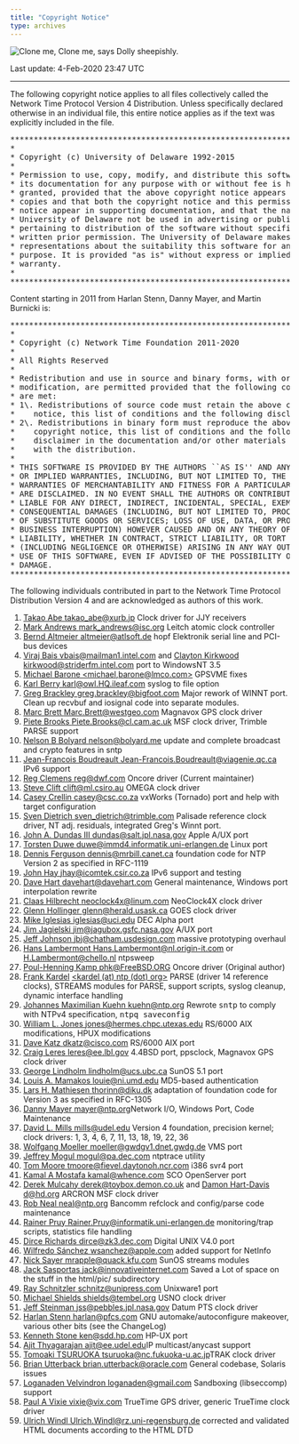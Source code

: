 ```yaml
---
title: "Copyright Notice"
type: archives
---
```


![Clone me,](/archives/pic/sheepb.jpg) Clone me, says Dolly sheepishly.

Last update: 4-Feb-2020 23:47 UTC

* * *

The following copyright notice applies to all files collectively called the Network Time Protocol Version 4 Distribution. Unless specifically declared otherwise in an individual file, this entire notice applies as if the text was explicitly included in the file.

<pre>***********************************************************************
*                                                                     *
* Copyright (c) University of Delaware 1992-2015                      *
*                                                                     *
* Permission to use, copy, modify, and distribute this software and   *
* its documentation for any purpose with or without fee is hereby     *
* granted, provided that the above copyright notice appears in all    *
* copies and that both the copyright notice and this permission       *
* notice appear in supporting documentation, and that the name        *
* University of Delaware not be used in advertising or publicity      *
* pertaining to distribution of the software without specific,        *
* written prior permission. The University of Delaware makes no       *
* representations about the suitability this software for any         *
* purpose. It is provided "as is" without express or implied          *
* warranty.                                                           *
*                                                                     *
***********************************************************************
</pre>

Content starting in 2011 from Harlan Stenn, Danny Mayer, and Martin Burnicki is:

<pre>***********************************************************************
*                                                                     *
* Copyright (c) Network Time Foundation 2011-2020                     *
*                                                                     *
* All Rights Reserved                                                 *
*                                                                     *
* Redistribution and use in source and binary forms, with or without  *
* modification, are permitted provided that the following conditions  *
* are met:                                                            *
* 1\. Redistributions of source code must retain the above copyright   *
*    notice, this list of conditions and the following disclaimer.    *
* 2\. Redistributions in binary form must reproduce the above          *
*    copyright notice, this list of conditions and the following      *
*    disclaimer in the documentation and/or other materials provided  *
*    with the distribution.                                           *
*                                                                     *
* THIS SOFTWARE IS PROVIDED BY THE AUTHORS ``AS IS'' AND ANY EXPRESS  *
* OR IMPLIED WARRANTIES, INCLUDING, BUT NOT LIMITED TO, THE IMPLIED   *
* WARRANTIES OF MERCHANTABILITY AND FITNESS FOR A PARTICULAR PURPOSE  *
* ARE DISCLAIMED. IN NO EVENT SHALL THE AUTHORS OR CONTRIBUTORS BE    *
* LIABLE FOR ANY DIRECT, INDIRECT, INCIDENTAL, SPECIAL, EXEMPLARY, OR *
* CONSEQUENTIAL DAMAGES (INCLUDING, BUT NOT LIMITED TO, PROCUREMENT   *
* OF SUBSTITUTE GOODS OR SERVICES; LOSS OF USE, DATA, OR PROFITS; OR  *
* BUSINESS INTERRUPTION) HOWEVER CAUSED AND ON ANY THEORY OF          *
* LIABILITY, WHETHER IN CONTRACT, STRICT LIABILITY, OR TORT           *
* (INCLUDING NEGLIGENCE OR OTHERWISE) ARISING IN ANY WAY OUT OF THE   *
* USE OF THIS SOFTWARE, EVEN IF ADVISED OF THE POSSIBILITY OF SUCH    *
* DAMAGE.                                                             *
***********************************************************************
</pre>

The following individuals contributed in part to the Network Time Protocol Distribution Version 4 and are acknowledged as authors of this work.

1.  [Takao Abe <takao_abe@xurb.jp>](mailto:%20takao_abe@xurb.jp) Clock driver for JJY receivers
2.  [Mark Andrews <mark_andrews@isc.org>](mailto:%20mark_andrews@isc.org) Leitch atomic clock controller
3.  [Bernd Altmeier <altmeier@atlsoft.de>](mailto:%20altmeier@atlsoft.de) hopf Elektronik serial line and PCI-bus devices
4.  [Viraj Bais <vbais@mailman1.intel.com>](mailto:%20vbais@mailman1.intel.co) and [Clayton Kirkwood <kirkwood@striderfm.intel.com>](mailto:%20kirkwood@striderfm.intel.com) port to WindowsNT 3.5
5.  [Michael Barone <michael,barone@lmco.com>](mailto:%20michael.barone@lmco.com) GPSVME fixes
6.  [Karl Berry <karl@owl.HQ.ileaf.com>](mailto:%20karl@owl.HQ.ileaf.com) syslog to file option
7.  [Greg Brackley <greg.brackley@bigfoot.com>](mailto:%20greg.brackley@bigfoot.com) Major rework of WINNT port. Clean up recvbuf and iosignal code into separate modules.
8.  [Marc Brett <Marc.Brett@westgeo.com>](mailto:%20Marc.Brett@westgeo.com) Magnavox GPS clock driver
9.  [Piete Brooks <Piete.Brooks@cl.cam.ac.uk>](mailto:%20Piete.Brooks@cl.cam.ac.uk) MSF clock driver, Trimble PARSE support
10.  [Nelson B Bolyard <nelson@bolyard.me>](mailto:%20nelson@bolyard.me) update and complete broadcast and crypto features in sntp
11.  [Jean-Francois Boudreault <Jean-Francois.Boudreault@viagenie.qc.ca>](mailto:%20Jean-Francois.Boudreault@viagenie.qc.ca) IPv6 support
12.  [Reg Clemens <reg@dwf.com>](mailto:%20reg@dwf.com) Oncore driver (Current maintainer)
13.  [Steve Clift <clift@ml.csiro.au>](mailto:%20clift@ml.csiro.au) OMEGA clock driver
14.  [Casey Crellin <casey@csc.co.za>](mailto:%20casey@csc.co.za) vxWorks (Tornado) port and help with target configuration
15.  [Sven Dietrich <sven_dietrich@trimble.com>](mailto:%20Sven_Dietrich@trimble.COM) Palisade reference clock driver, NT adj. residuals, integrated Greg's Winnt port.
16.  [John A. Dundas III <dundas@salt.jpl.nasa.gov>](mailto:%20dundas@salt.jpl.nasa.gov) Apple A/UX port
17.  [Torsten Duwe <duwe@immd4.informatik.uni-erlangen.de>](mailto:%20duwe@immd4.informatik.uni-erlangen.de) Linux port
18.  [Dennis Ferguson <dennis@mrbill.canet.ca>](mailto:%20dennis@mrbill.canet.ca) foundation code for NTP Version 2 as specified in RFC-1119
19.  [John Hay <jhay@icomtek.csir.co.za>](mailto:%20jhay@icomtek.csir.co.za) IPv6 support and testing
20.  [Dave Hart <davehart@davehart.com>](mailto:%20davehart@davehart.com) General maintenance, Windows port interpolation rewrite
21.  [Claas Hilbrecht <neoclock4x@linum.com>](mailto:%20neoclock4x@linum.com) NeoClock4X clock driver
22.  [Glenn Hollinger <glenn@herald.usask.ca>](mailto:%20glenn@herald.usask.ca) GOES clock driver
23.  [Mike Iglesias <iglesias@uci.edu>](mailto:%20iglesias@uci.edu) DEC Alpha port
24.  [Jim Jagielski <jim@jagubox.gsfc.nasa.gov>](mailto:jim@jagubox.gsfc.nasa.gov) A/UX port
25.  [Jeff Johnson <jbj@chatham.usdesign.com>](mailto:%20jbj@chatham.usdesign.com) massive prototyping overhaul
26.  [Hans Lambermont <Hans.Lambermont@nl.origin-it.com>](mailto:%20Hans.Lambermont@nl.origin-it.com) or [<H.Lambermont@chello.nl>](mailto:H.Lambermont@chello.nl) ntpsweep
27.  [Poul-Henning Kamp <phk@FreeBSD.ORG>](mailto:%20phk@FreeBSD.ORG) Oncore driver (Original author)
28.  [Frank Kardel](http://www4.informatik.uni-erlangen.de/%7ekardel) [<kardel (at) ntp (dot) org>](mailto:kardel@ntp.org) PARSE <GENERIC> (driver 14 reference clocks), STREAMS modules for PARSE, support scripts, syslog cleanup, dynamic interface handling
29.  [Johannes Maximilian Kuehn <kuehn@ntp.org>](mailto:kuehn@ntp.org) Rewrote <tt>sntp</tt> to comply with NTPv4 specification, <tt>ntpq saveconfig</tt>
30.  [William L. Jones <jones@hermes.chpc.utexas.edu>](mailto:%20jones@hermes.chpc.utexas.edu) RS/6000 AIX modifications, HPUX modifications
31.  [Dave Katz <dkatz@cisco.com>](mailto:%20dkatz@cisco.com) RS/6000 AIX port
32.  [Craig Leres <leres@ee.lbl.gov>](mailto:%20leres@ee.lbl.gov) 4.4BSD port, ppsclock, Magnavox GPS clock driver
33.  [George Lindholm <lindholm@ucs.ubc.ca>](mailto:%20lindholm@ucs.ubc.ca) SunOS 5.1 port
34.  [Louis A. Mamakos <louie@ni.umd.edu>](mailto:%20louie@ni.umd.edu) MD5-based authentication
35.  [Lars H. Mathiesen <thorinn@diku.dk>](mailto:%20thorinn@diku.dk) adaptation of foundation code for Version 3 as specified in RFC-1305
36.  [Danny Mayer <mayer@ntp.org>](mailto:%20mayer@ntp.org)Network I/O, Windows Port, Code Maintenance
37.  [David L. Mills <mills@udel.edu>](mailto:%20mills@udel.edu) Version 4 foundation, precision kernel; clock drivers: 1, 3, 4, 6, 7, 11, 13, 18, 19, 22, 36
38.  [Wolfgang Moeller <moeller@gwdgv1.dnet.gwdg.de>](mailto:%20moeller@gwdgv1.dnet.gwdg.de) VMS port
39.  [Jeffrey Mogul <mogul@pa.dec.com>](mailto:%20mogul@pa.dec.com) ntptrace utility
40.  [Tom Moore <tmoore@fievel.daytonoh.ncr.com>](mailto:%20tmoore@fievel.daytonoh.ncr.com) i386 svr4 port
41.  [Kamal A Mostafa <kamal@whence.com>](mailto:%20kamal@whence.com) SCO OpenServer port
42.  [Derek Mulcahy <derek@toybox.demon.co.uk>](mailto:%20derek@toybox.demon.co.uk) and [Damon Hart-Davis <d@hd.org>](mailto:%20d@hd.org) ARCRON MSF clock driver
43.  [Rob Neal <neal@ntp.org>](mailto:%20neal@ntp.org) Bancomm refclock and config/parse code maintenance
44.  [Rainer Pruy <Rainer.Pruy@informatik.uni-erlangen.de>](mailto:%20Rainer.Pruy@informatik.uni-erlangen.de) monitoring/trap scripts, statistics file handling
45.  [Dirce Richards <dirce@zk3.dec.com>](mailto:%20dirce@zk3.dec.com) Digital UNIX V4.0 port
46.  [Wilfredo Sánchez <wsanchez@apple.com>](mailto:%20wsanchez@apple.com) added support for NetInfo
47.  [Nick Sayer <mrapple@quack.kfu.com>](mailto:%20mrapple@quack.kfu.com) SunOS streams modules
48.  [Jack Sasportas <jack@innovativeinternet.com>](mailto:%20jack@innovativeinternet.com) Saved a Lot of space on the stuff in the html/pic/ subdirectory
49.  [Ray Schnitzler <schnitz@unipress.com>](mailto:%20schnitz@unipress.com) Unixware1 port
50.  [Michael Shields <shields@tembel.org>](mailto:%20shields@tembel.org) USNO clock driver
51.  [Jeff Steinman <jss@pebbles.jpl.nasa.gov>](mailto:jss@pebbles.jpl.nasa.gov) Datum PTS clock driver
52.  [Harlan Stenn <harlan@pfcs.com>](mailto:%20harlan@pfcs.com) GNU automake/autoconfigure makeover, various other bits (see the ChangeLog)
53.  [Kenneth Stone <ken@sdd.hp.com>](mailto:%20ken@sdd.hp.com) HP-UX port
54.  [Ajit Thyagarajan <ajit@ee.udel.edu>](mailto:%20ajit@ee.udel.edu)IP multicast/anycast support
55.  [Tomoaki TSURUOKA <tsuruoka@nc.fukuoka-u.ac.jp>](mailto:%20tsuruoka@nc.fukuoka-u.ac.jp)TRAK clock driver
56.  [Brian Utterback <brian.utterback@oracle.com>](mailto:%20brian.utterback@oracle.com) General codebase, Solaris issues
57.  [Loganaden Velvindron <loganaden@gmail.com>](mailto:%20loganaden@gmail.com) Sandboxing (libseccomp) support
58.  [Paul A Vixie <vixie@vix.com>](mailto:%20vixie@vix.com) TrueTime GPS driver, generic TrueTime clock driver
59.  [Ulrich Windl <Ulrich.Windl@rz.uni-regensburg.de>](mailto:%20Ulrich.Windl@rz.uni-regensburg.de) corrected and validated HTML documents according to the HTML DTD
